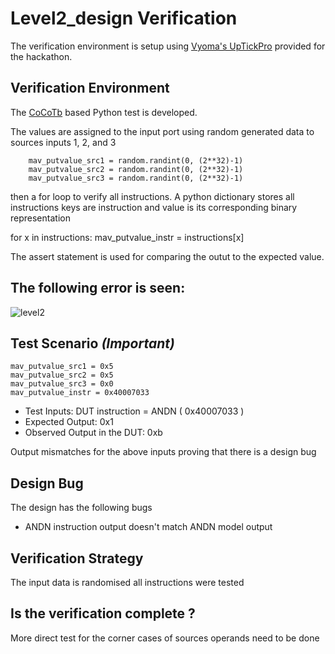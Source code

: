 # Level2_design Verification

The verification environment is setup using [Vyoma's UpTickPro](https://vyomasystems.com) provided for the hackathon.



## Verification Environment

The [CoCoTb](https://www.cocotb.org/) based Python test is developed.

The values are assigned to the input port using random generated data to sources inputs 1, 2, and 3 
  
        mav_putvalue_src1 = random.randint(0, (2**32)-1)
        mav_putvalue_src2 = random.randint(0, (2**32)-1)
        mav_putvalue_src3 = random.randint(0, (2**32)-1)

then a for loop to verify all instructions. A python dictionary stores all instructions keys are instruction and value is its corresponding binary representation


  

for x in instructions:
        mav_putvalue_instr = instructions[x]


The assert statement is used for comparing the  outut to the expected value.

## The following error is seen:
![level2](https://user-images.githubusercontent.com/100050717/182041448-737f5273-57eb-493f-8f14-6db1e2d74188.PNG)
## Test Scenario *(Important)*
    mav_putvalue_src1 = 0x5
    mav_putvalue_src2 = 0x5
    mav_putvalue_src3 = 0x0
    mav_putvalue_instr = 0x40007033
- Test Inputs: DUT instruction = ANDN ( 0x40007033 ) 
- Expected Output:              0x1
- Observed Output in the DUT:   0xb

Output mismatches for the above inputs proving that there is a design bug

## Design Bug
The design has the following bugs 
* ANDN instruction output doesn't match ANDN model output  


## Verification Strategy
 The input data is randomised 
 all instructions  were tested 
## Is the verification complete ?
  More direct test for the corner cases of sources operands need to be done
